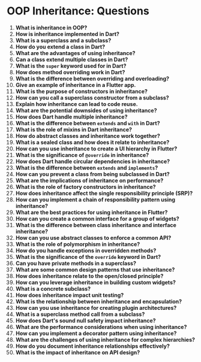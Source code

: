 # OOP Inheritance: Questions

1. **What is inheritance in OOP?**
2. **How is inheritance implemented in Dart?**
3. **What is a superclass and a subclass?**
4. **How do you extend a class in Dart?**
5. **What are the advantages of using inheritance?**
6. **Can a class extend multiple classes in Dart?**
7. **What is the `super` keyword used for in Dart?**
8. **How does method overriding work in Dart?**
9. **What is the difference between overriding and overloading?**
10. **Give an example of inheritance in a Flutter app.**
11. **What is the purpose of constructors in inheritance?**
12. **How can you call a superclass constructor from a subclass?**
13. **Explain how inheritance can lead to code reuse.**
14. **What are the potential downsides of using inheritance?**
15. **How does Dart handle multiple inheritance?**
16. **What is the difference between `extends` and `with` in Dart?**
17. **What is the role of mixins in Dart inheritance?**
18. **How do abstract classes and inheritance work together?**
19. **What is a sealed class and how does it relate to inheritance?**
20. **How can you use inheritance to create a UI hierarchy in Flutter?**
21. **What is the significance of `@override` in inheritance?**
22. **How does Dart handle circular dependencies in inheritance?**
23. **What is the difference between `extends` and `implements`?**
24. **How can you prevent a class from being subclassed in Dart?**
25. **What are the implications of inheritance on performance?**
26. **What is the role of factory constructors in inheritance?**
27. **How does inheritance affect the single responsibility principle (SRP)?**
28. **How can you implement a chain of responsibility pattern using inheritance?**
29. **What are the best practices for using inheritance in Flutter?**
30. **How can you create a common interface for a group of widgets?**
31. **What is the difference between class inheritance and interface inheritance?**
32. **How can you use abstract classes to enforce a common API?**
33. **What is the role of polymorphism in inheritance?**
34. **How do you handle exceptions in overridden methods?**
35. **What is the significance of the `override` keyword in Dart?**
36. **Can you have private methods in a superclass?**
37. **What are some common design patterns that use inheritance?**
38. **How does inheritance relate to the open/closed principle?**
39. **How can you leverage inheritance in building custom widgets?**
40. **What is a concrete subclass?**
41. **How does inheritance impact unit testing?**
42. **What is the relationship between inheritance and encapsulation?**
43. **How can you use inheritance for creating plugin architectures?**
44. **What is a superclass method call from a subclass?**
45. **How does Dart's sound null safety impact inheritance?**
46. **What are the performance considerations when using inheritance?**
47. **How can you implement a decorator pattern using inheritance?**
48. **What are the challenges of using inheritance for complex hierarchies?**
49. **How do you document inheritance relationships effectively?**
50. **What is the impact of inheritance on API design?**
